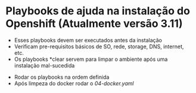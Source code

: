 # Playbooks de ajuda na instalação do Openshift (Atualmente versão 3.11)  

- Esses playbooks devem ser executados antes da instalação
- Verificam pre-requisitos básicos de SO, rede, storage, DNS, internet, etc.
- Os playbooks \*clear servem para limpar o ambiente após uma instalação mal-sucedida

* Rodar os playbooks na ordem definida
* Após limpeza do docker rodar o *04-docker.yaml*
